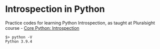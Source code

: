 # Introspection in Python
Practice codes for learning Python Introspection, as taught at Pluralsight course - [Core Python: Introspection](https://app.pluralsight.com/library/courses/core-python-introspection/table-of-contents)

```
$> python -V
Python 3.9.4
```

